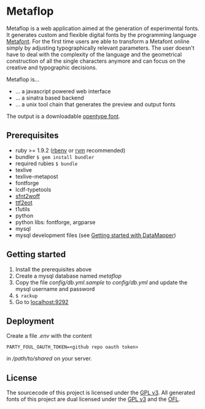 # Metaflop

Metaflop is a web application aimed at the generation of experimental fonts. It generates custom and flexible digital fonts by the programming language [Metafont](http://en.wikipedia.org/wiki/Metafont). For the first time users are able to transform a Metafont online simply by adjusting typographically relevant parameters. The user doesn't have to deal with the complexity of the language and the geometrical construction of all the single characters anymore and can focus on the creative and typographic decisions.

Metaflop is...

* ... a javascript powered web interface
* ... a sinatra based backend
* ... a unix tool chain that generates the preview and output fonts

The output is a downloadable [opentype font](http://en.wikipedia.org/wiki/OpenType).

## Prerequisites

* ruby >= 1.9.2 ([rbenv](http://rbenv.org/) or [rvm](http://beginrescueend.com/) recommended)
* bundler
  ``$ gem install bundler``
* required rubies
  ``$ bundle``
* texlive
* texlive-metapost
* fontforge
* lcdf-typetools
* [sfnt2woff](http://people.mozilla.com/~jkew/woff/)
* [ttf2eot](https://github.com/metaflop/ttf2eot)
* t1utils
* python
* python libs: fontforge, argparse
* mysql
* mysql development files (see [Getting started with DataMapper](http://datamapper.org/getting-started.html))

## Getting started

1. Install the prerequisites above
2. Create a mysql database named *metaflop*
3. Copy the file *config/db.yml.sample* to *config/db.yml* and update the mysql username and password
4. `$ rackup`
5. Go to [localhost:9292](http://localhost:9292)

## Deployment

Create a file *.env* with the content

    PARTY_FOUL_OAUTH_TOKEN=<github repo oauth token>

in */path/to/shared* on your server.

## License

The sourcecode of this project is licensed under the [GPL v3](http://www.gnu.org/copyleft/gpl.html).
All generated fonts of this project are dual licensed under the [GPL v3](http://www.gnu.org/copyleft/gpl.html) and the [OFL](http://scripts.sil.org/OFL).
